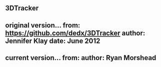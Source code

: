 3DTracker
----
original version...
from: https://github.com/dedx/3DTracker
author: Jennifer Klay
date: June 2012
----
current version...
from: 
author: Ryan Morshead
----